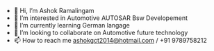 - 👋 Hi, I’m Ashok Ramalingam
- 👀 I’m interested in Automotive AUTOSAR Bsw Developement 
- 🌱 I’m currently learning German langage
- 💞️ I’m looking to collaborate on Automotive future technology
- 📫 How to reach me ashokgct2014@hotmail.com / +91 9789758212

<!---
ASHOK1991/ASHOK1991 is a ✨ special ✨ repository because its `README.md` (this file) appears on your GitHub profile.
You can click the Preview link to take a look at your changes.
--->
